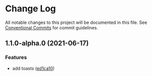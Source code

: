 # Change Log

All notable changes to this project will be documented in this file.
See [Conventional Commits](https://conventionalcommits.org) for commit guidelines.

## 1.1.0-alpha.0 (2021-06-17)


### Features

* add toasts ([ed1ca10](https://github.com/uplift-ltd/nexus/commit/ed1ca100921fb9b92bf500686555726764282baa))
